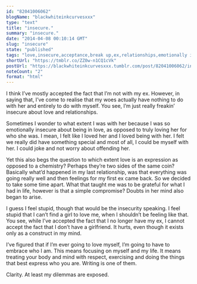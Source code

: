 ```yaml
---
id: "82041006062"
blogName: "blackwhiteinkcurvesxxx"
type: "text"
title: "insecure."
summary: "insecure."
date: "2014-04-08 00:10:14 GMT"
slug: "insecure"
state: "published"
tags: "love,insecure,acceptance,break up,ex,relationships,emotionally insecure,doubt"
shortUrl: "https://tmblr.co/ZZ0w-n1CQ1cVk"
postUrl: "https://blackwhiteinkcurvesxxx.tumblr.com/post/82041006062/insecure"
noteCount: "2"
format: "html"
---
```


I think I’ve mostly accepted the fact that I’m not with my ex. However, in saying that, I’ve come to realise that my woes actually have nothing to do with her and entirely to do with myself. You see, I’m just really freakin’ insecure about love and relationships. 

Sometimes I wonder to what extent I was with her because I was so emotionally insecure about being in love, as opposed to truly loving her for who she was. I mean, I felt like I loved her and I loved being with her. I felt we really did have something special and most of all, I could be myself with her. I could joke and not worry about offending her. 

Yet this also begs the question to which extent love is an expression as opposed to a chemistry? Perhaps they’re two sides of the same coin? Basically what’d happened in my last relationship, was that everything was going really well and then feelings for my first ex came back. So we decided to take some time apart. What that taught me was to be grateful for what I had in life, however is that a simple compromise? Doubts in her mind also began to arise.

I guess I feel stupid, though that would be the insecurity speaking. I feel stupid that I can’t find a girl to love me, when I shouldn’t be feeling like that. You see, while I’ve accepted the fact that I no longer have my ex, I cannot accept the fact that I don’t have a girlfriend. It hurts, even though it exists only as a construct in my mind.

I’ve figured that if I’m ever going to love myself, I’m going to have to embrace who I am. This means focusing on myself and my life. It means treating your body and mind with respect, exercising and doing the things that best express who you are. Writing is one of them. 

Clarity. At least my dilemmas are exposed.